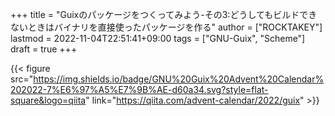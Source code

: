 +++
title = "Guixのパッケージをつくってみよう-その3:どうしてもビルドできないときはバイナリを直接使ったパッケージを作る"
author = ["ROCKTAKEY"]
lastmod = 2022-11-04T22:51:41+09:00
tags = ["GNU-Guix", "Scheme"]
draft = true
+++

{{< figure src="https://img.shields.io/badge/GNU%20Guix%20Advent%20Calendar%202022-7%E6%97%A5%E7%9B%AE-d60a34.svg?style=flat-square&logo=qiita" link="https://qiita.com/advent-calendar/2022/guix" >}}
